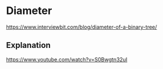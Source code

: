 # Diameter


https://www.interviewbit.com/blog/diameter-of-a-binary-tree/

## Explanation
https://www.youtube.com/watch?v=S0Bwgtn32uI
